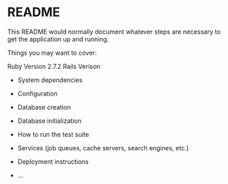 # README

This README would normally document whatever steps are necessary to get the
application up and running.

Things you may want to cover:

Ruby Version 2.7.2
Rails Verison 
* System dependencies

* Configuration

* Database creation

* Database initialization

* How to run the test suite

* Services (job queues, cache servers, search engines, etc.)

* Deployment instructions

* ...
